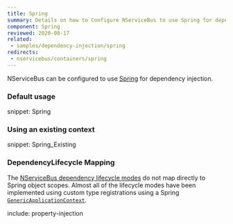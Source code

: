 ```yaml
---
title: Spring
summary: Details on how to Configure NServiceBus to use Spring for dependency injection.
component: Spring
reviewed: 2020-08-17
related:
 - samples/dependency-injection/spring
redirects:
 - nservicebus/containers/spring
---
```



NServiceBus can be configured to use [Spring](https://www.springframework.net/) for dependency injection.

### Default usage

snippet: Spring

### Using an existing context

snippet: Spring_Existing

### DependencyLifecycle Mapping

The [NServiceBus dependency lifecycle modes](/nservicebus/dependency-injection/) do not map directly to Spring object scopes. Almost all of the lifecycle modes have been implemented using custom type registrations using a Spring [`GenericApplicationContext`](http://springframework.net/docs/1.3.2/api/net-2.0/html/topic1040.html).

include: property-injection
